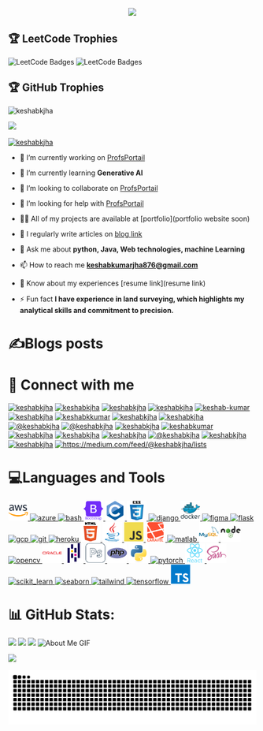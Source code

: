 <p align="center">
<img src="https://readme-typing-svg.herokuapp.com?color=E22FE4&width=380&height=28&lines=Hi👋+I'm+Keshab+Kumar..;Emerging+Software+Engineer..;Open-Source+Enthusiast..;AI+Innovator..;Data+Science+Enthusiast..;Problem+Solver..;Nice+To+Meet+You+....&center=true"></a></p>

## 🏆 LeetCode Trophies
<img src="https://leetcode-badge-showcase.vercel.app/api?username={your-leetcode-username}&animated=true" alt="LeetCode Badges"/>

<img src = "https://leetcode-badge-showcase.vercel.app/api?username=Keshabkjha&theme=dark&border=no-border&animated=true" alt=" LeetCode Badges"/>

## 🏆 GitHub Trophies
<p align="left"> <img src="https://komarev.com/ghpvc/?username=keshabkjha&label=Profile%20views&color=0e75b6&style=flat" alt="keshabkjha" /> </p>

![](https://github-profile-trophy.vercel.app/?username=keshabkjha&theme=radical&hide_border=false&include_all_commits=true&count_private=true&no-frame=false&no-bg=true&margin-w=4)


<p align="left"> <a href="https://twitter.com/keshabkjha" target="blank"><img src="https://img.shields.io/twitter/follow/keshabkjha?logo=twitter&style=for-the-badge" alt="keshabkjha" /></a> </p>

- 🔭 I’m currently working on [ProfsPortail](https://github.com/Keshabkjha/ProfsPortail)

- 🌱 I’m currently learning **Generative AI**

- 👯 I’m looking to collaborate on [ProfsPortail](https://github.com/Keshabkjha/ProfsPortail)

- 🤝 I’m looking for help with [ProfsPortail](https://github.com/Keshabkjha/ProfsPortail)

- 👨‍💻 All of my projects are available at [portfolio](portfolio website soon)

- 📝 I regularly write articles on [blog link](https://medium.com/@keshabkjha)

- 💬 Ask me about **python, Java, Web technologies, machine Learning**

- 📫 How to reach me **keshabkumarjha876@gmail.com**

- 📄 Know about my experiences [resume link](resume link)

- ⚡ Fun fact **I have experience in land surveying, which highlights my analytical skills and commitment to precision.**

<h1 align="left">✍️Blogs posts</h1>
<!-- BLOG-POST-LIST:START -->
<!-- BLOG-POST-LIST:END -->



<h1 align="left">🤝 Connect with me</h1>
<p align="left">
<a href="https://codepen.io/keshabkjha" target="blank"><img align="center" src="https://raw.githubusercontent.com/rahuldkjain/github-profile-readme-generator/master/src/images/icons/Social/codepen.svg" alt="keshabkjha" height="30" width="40" /></a>
<a href="https://dev.to/keshabkjha" target="blank"><img align="center" src="https://raw.githubusercontent.com/rahuldkjain/github-profile-readme-generator/master/src/images/icons/Social/devto.svg" alt="keshabkjha" height="30" width="40" /></a>
<a href="https://twitter.com/keshabkjha" target="blank"><img align="center" src="https://raw.githubusercontent.com/rahuldkjain/github-profile-readme-generator/master/src/images/icons/Social/twitter.svg" alt="keshabkjha" height="30" width="40" /></a>
<a href="https://linkedin.com/in/keshabkjha" target="blank"><img align="center" src="https://raw.githubusercontent.com/rahuldkjain/github-profile-readme-generator/master/src/images/icons/Social/linked-in-alt.svg" alt="keshabkjha" height="30" width="40" /></a>
<a href="https://stackoverflow.com/users/21611464/keshab-kumar" target="blank"><img align="center" src="https://raw.githubusercontent.com/rahuldkjain/github-profile-readme-generator/master/src/images/icons/Social/stack-overflow.svg" alt="keshab-kumar" height="30" width="40" /></a>
<a href="https://codesandbox.com/keshabkjha" target="blank"><img align="center" src="https://raw.githubusercontent.com/rahuldkjain/github-profile-readme-generator/master/src/images/icons/Social/codesandbox.svg" alt="keshabkjha" height="30" width="40" /></a>
<a href="https://kaggle.com/keshabkkumar" target="blank"><img align="center" src="https://raw.githubusercontent.com/rahuldkjain/github-profile-readme-generator/master/src/images/icons/Social/kaggle.svg" alt="keshabkkumar" height="30" width="40" /></a>
<a href="https://fb.com/keshabkjha" target="blank"><img align="center" src="https://raw.githubusercontent.com/rahuldkjain/github-profile-readme-generator/master/src/images/icons/Social/facebook.svg" alt="keshabkjha" height="30" width="40" /></a>
<a href="https://instagram.com/keshabkjha" target="blank"><img align="center" src="https://raw.githubusercontent.com/rahuldkjain/github-profile-readme-generator/master/src/images/icons/Social/instagram.svg" alt="keshabkjha" height="30" width="40" /></a>
<a href="https://hashnode.com/@keshabkjha" target="blank"><img align="center" src="https://raw.githubusercontent.com/rahuldkjain/github-profile-readme-generator/master/src/images/icons/Social/hashnode.svg" alt="@keshabkjha" height="30" width="40" /></a>
<a href="https://medium.com/@keshabkjha" target="blank"><img align="center" src="https://raw.githubusercontent.com/rahuldkjain/github-profile-readme-generator/master/src/images/icons/Social/medium.svg" alt="@keshabkjha" height="30" width="40" /></a>
<a href="https://www.youtube.com/@keshabkjha" target="blank"><img align="center" src="https://raw.githubusercontent.com/rahuldkjain/github-profile-readme-generator/master/src/images/icons/Social/youtube.svg" alt="keshabkjha" height="30" width="40" /></a>
<a href="https://www.codechef.com/users/keshabkumar" target="blank"><img align="center" src="https://cdn.jsdelivr.net/npm/simple-icons@3.1.0/icons/codechef.svg" alt="keshabkumar" height="30" width="40" /></a>
<a href="https://www.hackerrank.com/keshabkjha" target="blank"><img align="center" src="https://raw.githubusercontent.com/rahuldkjain/github-profile-readme-generator/master/src/images/icons/Social/hackerrank.svg" alt="keshabkjha" height="30" width="40" /></a>
<a href="https://codeforces.com/profile/keshabkjha" target="blank"><img align="center" src="https://raw.githubusercontent.com/rahuldkjain/github-profile-readme-generator/master/src/images/icons/Social/codeforces.svg" alt="keshabkjha" height="30" width="40" /></a>
<a href="https://www.leetcode.com/keshabkjha" target="blank"><img align="center" src="https://raw.githubusercontent.com/rahuldkjain/github-profile-readme-generator/master/src/images/icons/Social/leet-code.svg" alt="keshabkjha" height="30" width="40" /></a>
<a href="https://www.hackerearth.com/@keshabkjha" target="blank"><img align="center" src="https://raw.githubusercontent.com/rahuldkjain/github-profile-readme-generator/master/src/images/icons/Social/hackerearth.svg" alt="@keshabkjha" height="30" width="40" /></a>
<a href="https://auth.geeksforgeeks.org/user/keshabkjha" target="blank"><img align="center" src="https://raw.githubusercontent.com/rahuldkjain/github-profile-readme-generator/master/src/images/icons/Social/geeks-for-geeks.svg" alt="keshabkjha" height="30" width="40" /></a>
<a href="https://www.topcoder.com/members/keshabkjha" target="blank"><img align="center" src="https://raw.githubusercontent.com/rahuldkjain/github-profile-readme-generator/master/src/images/icons/Social/topcoder.svg" alt="keshabkjha" height="30" width="40" /></a>
<a href="/https://medium.com/feed/@keshabkjha/lists" target="blank"><img align="center" src="https://raw.githubusercontent.com/rahuldkjain/github-profile-readme-generator/master/src/images/icons/Social/rss.svg" alt="https://medium.com/feed/@keshabkjha/lists" height="30" width="40" /></a>
</p>

<h1 align="left">💻Languages and Tools</h1>
<p align="left"> <a href="https://aws.amazon.com" target="_blank" rel="noreferrer"> <img src="https://raw.githubusercontent.com/devicons/devicon/master/icons/amazonwebservices/amazonwebservices-original-wordmark.svg" alt="aws" width="40" height="40"/> </a> <a href="https://azure.microsoft.com/en-in/" target="_blank" rel="noreferrer"> <img src="https://www.vectorlogo.zone/logos/microsoft_azure/microsoft_azure-icon.svg" alt="azure" width="40" height="40"/> </a> <a href="https://www.gnu.org/software/bash/" target="_blank" rel="noreferrer"> <img src="https://www.vectorlogo.zone/logos/gnu_bash/gnu_bash-icon.svg" alt="bash" width="40" height="40"/> </a> <a href="https://getbootstrap.com" target="_blank" rel="noreferrer"> <img src="https://raw.githubusercontent.com/devicons/devicon/master/icons/bootstrap/bootstrap-plain-wordmark.svg" alt="bootstrap" width="40" height="40"/> </a> <a href="https://www.cprogramming.com/" target="_blank" rel="noreferrer"> <img src="https://raw.githubusercontent.com/devicons/devicon/master/icons/c/c-original.svg" alt="c" width="40" height="40"/> </a> <a href="https://www.w3schools.com/css/" target="_blank" rel="noreferrer"> <img src="https://raw.githubusercontent.com/devicons/devicon/master/icons/css3/css3-original-wordmark.svg" alt="css3" width="40" height="40"/> </a> <a href="https://www.djangoproject.com/" target="_blank" rel="noreferrer"> <img src="https://cdn.worldvectorlogo.com/logos/django.svg" alt="django" width="40" height="40"/> </a> <a href="https://www.docker.com/" target="_blank" rel="noreferrer"> <img src="https://raw.githubusercontent.com/devicons/devicon/master/icons/docker/docker-original-wordmark.svg" alt="docker" width="40" height="40"/> </a> <a href="https://www.figma.com/" target="_blank" rel="noreferrer"> <img src="https://www.vectorlogo.zone/logos/figma/figma-icon.svg" alt="figma" width="40" height="40"/> </a> <a href="https://flask.palletsprojects.com/" target="_blank" rel="noreferrer"> <img src="https://www.vectorlogo.zone/logos/pocoo_flask/pocoo_flask-icon.svg" alt="flask" width="40" height="40"/> </a> <a href="https://cloud.google.com" target="_blank" rel="noreferrer"> <img src="https://www.vectorlogo.zone/logos/google_cloud/google_cloud-icon.svg" alt="gcp" width="40" height="40"/> </a> <a href="https://git-scm.com/" target="_blank" rel="noreferrer"> <img src="https://www.vectorlogo.zone/logos/git-scm/git-scm-icon.svg" alt="git" width="40" height="40"/> </a> <a href="https://heroku.com" target="_blank" rel="noreferrer"> <img src="https://www.vectorlogo.zone/logos/heroku/heroku-icon.svg" alt="heroku" width="40" height="40"/> </a> <a href="https://www.w3.org/html/" target="_blank" rel="noreferrer"> <img src="https://raw.githubusercontent.com/devicons/devicon/master/icons/html5/html5-original-wordmark.svg" alt="html5" width="40" height="40"/> </a> <a href="https://www.java.com" target="_blank" rel="noreferrer"> <img src="https://raw.githubusercontent.com/devicons/devicon/master/icons/java/java-original.svg" alt="java" width="40" height="40"/> </a> <a href="https://developer.mozilla.org/en-US/docs/Web/JavaScript" target="_blank" rel="noreferrer"> <img src="https://raw.githubusercontent.com/devicons/devicon/master/icons/javascript/javascript-original.svg" alt="javascript" width="40" height="40"/> </a> <a href="https://laravel.com/" target="_blank" rel="noreferrer"> <img src="https://raw.githubusercontent.com/devicons/devicon/master/icons/laravel/laravel-plain-wordmark.svg" alt="laravel" width="40" height="40"/> </a> <a href="https://www.mathworks.com/" target="_blank" rel="noreferrer"> <img src="https://upload.wikimedia.org/wikipedia/commons/2/21/Matlab_Logo.png" alt="matlab" width="40" height="40"/> </a> <a href="https://www.mysql.com/" target="_blank" rel="noreferrer"> <img src="https://raw.githubusercontent.com/devicons/devicon/master/icons/mysql/mysql-original-wordmark.svg" alt="mysql" width="40" height="40"/> </a> <a href="https://nodejs.org" target="_blank" rel="noreferrer"> <img src="https://raw.githubusercontent.com/devicons/devicon/master/icons/nodejs/nodejs-original-wordmark.svg" alt="nodejs" width="40" height="40"/> </a> <a href="https://opencv.org/" target="_blank" rel="noreferrer"> <img src="https://www.vectorlogo.zone/logos/opencv/opencv-icon.svg" alt="opencv" width="40" height="40"/> </a> <a href="https://www.oracle.com/" target="_blank" rel="noreferrer"> <img src="https://raw.githubusercontent.com/devicons/devicon/master/icons/oracle/oracle-original.svg" alt="oracle" width="40" height="40"/> </a> <a href="https://pandas.pydata.org/" target="_blank" rel="noreferrer"> <img src="https://raw.githubusercontent.com/devicons/devicon/2ae2a900d2f041da66e950e4d48052658d850630/icons/pandas/pandas-original.svg" alt="pandas" width="40" height="40"/> </a> <a href="https://www.photoshop.com/en" target="_blank" rel="noreferrer"> <img src="https://raw.githubusercontent.com/devicons/devicon/master/icons/photoshop/photoshop-line.svg" alt="photoshop" width="40" height="40"/> </a> <a href="https://www.php.net" target="_blank" rel="noreferrer"> <img src="https://raw.githubusercontent.com/devicons/devicon/master/icons/php/php-original.svg" alt="php" width="40" height="40"/> </a> <a href="https://www.python.org" target="_blank" rel="noreferrer"> <img src="https://raw.githubusercontent.com/devicons/devicon/master/icons/python/python-original.svg" alt="python" width="40" height="40"/> </a> <a href="https://pytorch.org/" target="_blank" rel="noreferrer"> <img src="https://www.vectorlogo.zone/logos/pytorch/pytorch-icon.svg" alt="pytorch" width="40" height="40"/> </a> <a href="https://reactjs.org/" target="_blank" rel="noreferrer"> <img src="https://raw.githubusercontent.com/devicons/devicon/master/icons/react/react-original-wordmark.svg" alt="react" width="40" height="40"/> </a> <a href="https://sass-lang.com" target="_blank" rel="noreferrer"> <img src="https://raw.githubusercontent.com/devicons/devicon/master/icons/sass/sass-original.svg" alt="sass" width="40" height="40"/> </a> <a href="https://scikit-learn.org/" target="_blank" rel="noreferrer"> <img src="https://upload.wikimedia.org/wikipedia/commons/0/05/Scikit_learn_logo_small.svg" alt="scikit_learn" width="40" height="40"/> </a> <a href="https://seaborn.pydata.org/" target="_blank" rel="noreferrer"> <img src="https://seaborn.pydata.org/_images/logo-mark-lightbg.svg" alt="seaborn" width="40" height="40"/> </a> <a href="https://tailwindcss.com/" target="_blank" rel="noreferrer"> <img src="https://www.vectorlogo.zone/logos/tailwindcss/tailwindcss-icon.svg" alt="tailwind" width="40" height="40"/> </a> <a href="https://www.tensorflow.org" target="_blank" rel="noreferrer"> <img src="https://www.vectorlogo.zone/logos/tensorflow/tensorflow-icon.svg" alt="tensorflow" width="40" height="40"/> </a> <a href="https://www.typescriptlang.org/" target="_blank" rel="noreferrer"> <img src="https://raw.githubusercontent.com/devicons/devicon/master/icons/typescript/typescript-original.svg" alt="typescript" width="40" height="40"/> </a> </p>

# 📊 GitHub Stats:

![](https://github-readme-stats.vercel.app/api/top-langs/?username=keshabkjha&theme=radical&border=false&include_all_commits=true&count_private=true&layout=compact)
![](https://github-readme-stats.vercel.app/api?username=keshabkjha&theme=radical&hide_border=false&include_all_commits=true&count_private=true)
![](https://github-readme-streak-stats.herokuapp.com/?user=keshabkjha&theme=radical&hide_border=false&include_all_commits=true&count_private=true)
<img src="https://github.com/7oSkaaa/7oSkaaa/blob/main/Images/about_me.gif?raw=true" alt="About Me GIF" width="180px">
<br/>

![](https://github-profile-summary-cards.vercel.app/api/cards/profile-details?username=keshabkjha&theme=radical&hide_border=false&include_all_commits=true&count_private=true)


![snake gif](https://github.com/Keshabkjha/keshabkjha/blob/output/github-contribution-grid-snake.svg)
